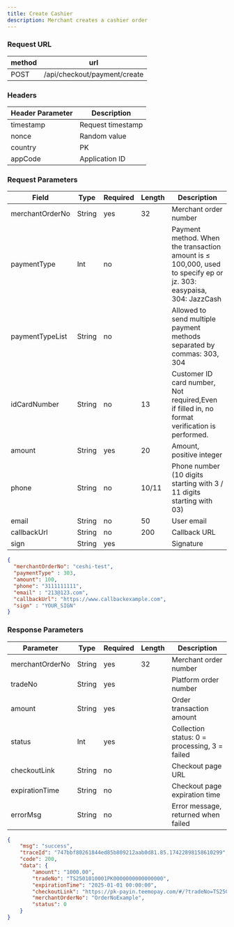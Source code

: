 ```yaml
---
title: Create Cashier
description: Merchant creates a cashier order
---
```


### Request URL

| method | url                         |
|--------|-----------------------------|
| POST   | /api/checkout/payment/create |


### Headers

| Header Parameter | Description       |
|------------------| ----------------- |
| timestamp        | Request timestamp |
| nonce            | Random value      |
| country          | PK                |
| appCode          | Application ID    |

### Request Parameters

| Field           | Type   | Required | Length | Description                                                                                                       |
|-----------------|--------| -------- | ------ |-------------------------------------------------------------------------------------------------------------------|
| merchantOrderNo | String | yes      | 32     | Merchant order number                                                                                             |
| paymentType     | Int    | no       |        | Payment method. When the transaction amount is ≤ 100,000, used to specify ep or jz. 303: easypaisa, 304: JazzCash |
| paymentTypeList | String | no       |        | Allowed to send multiple payment methods separated by commas: 303, 304                                            |
| idCardNumber    | String | no       | 13     | Customer ID card number, Not required,Even if filled in, no format verification is performed.                                                                   |
| amount          | String | yes      | 20     | Amount, positive integer                                                                                          |
| phone           | String | no       | 10/11  | Phone number (10 digits starting with 3 / 11 digits starting with 03)                                             |
| email           | String | no       | 50     | User email                                                                                                        |
| callbackUrl     | String | no       | 200    | Callback URL                                                                                                      |
| sign            | String | yes      |        | Signature                                                                                                         |


```json title= request example 
{
  "merchantOrderNo": "ceshi-test",
  "paymentType" : 303,
  "amount": 100,
  "phone": "3111111111",
  "email" : "213@123.com",
  "callbackUrl": "https://www.callbackexample.com",
  "sign" : "YOUR_SIGN"
}
```

### Response Parameters

| Parameter       | Type   | Required | Length | Description                                   |
| --------------- | ------ | -------- | ------ | --------------------------------------------- |
| merchantOrderNo | String | yes      | 32     | Merchant order number                         |
| tradeNo         | String | yes      |        | Platform order number                         |
| amount          | String | yes      |        | Order transaction amount                      |
| status          | Int    | yes      |        | Collection status: 0 = processing, 3 = failed |
| checkoutLink    | String | no       |        | Checkout page URL                             |
| expirationTime  | String | no       |        | Checkout page expiration time                 |
| errorMsg        | String | no       |        | Error message, returned when failed           |



```json title= response example
{
    "msg": "success",
    "traceId": "747bbf80261844ed85b809212aab0d81.85.17422898158610299",
    "code": 200,
    "data": {
        "amount": "1000.00",
        "tradeNo": "TS2501010001PK0000000000000000",
        "expirationTime": "2025-01-01 00:00:00",
        "checkoutLink": "https://pk-payin.teemopay.com/#/?tradeNo=TS2501010001PK0000000000000000",
        "merchantOrderNo": "OrderNoExample",
        "status": 0
    }
}
```